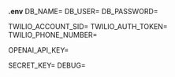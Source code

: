 **.env**
DB_NAME=
DB_USER=
DB_PASSWORD=

TWILIO_ACCOUNT_SID=
TWILIO_AUTH_TOKEN=
TWILIO_PHONE_NUMBER=

OPENAI_API_KEY=

SECRET_KEY=
DEBUG=
